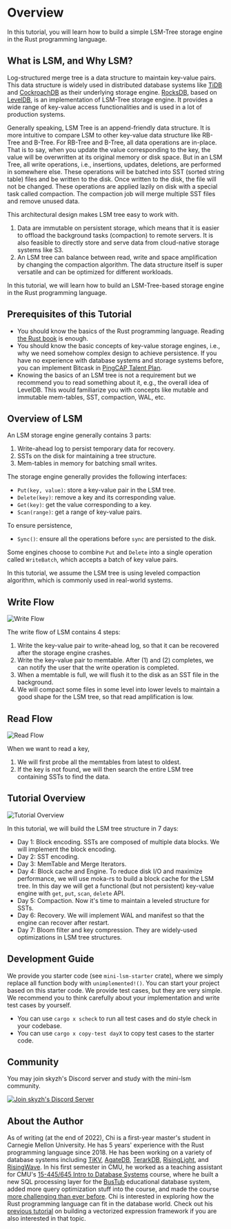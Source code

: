 # Overview

<!-- toc -->

In this tutorial, you will learn how to build a simple LSM-Tree storage engine in the Rust programming language.

## What is LSM, and Why LSM?

Log-structured merge tree is a data structure to maintain key-value pairs. This data structure is widely used in
distributed database systems like [TiDB](https://www.pingcap.com) and [CockroachDB](https://www.cockroachlabs.com) as
their underlying storage engine. [RocksDB](http://rocksdb.org), based on [LevelDB](https://github.com/google/leveldb),
is an implementation of LSM-Tree storage engine. It provides a wide range of key-value access functionalities and is
used in a lot of production systems.

Generally speaking, LSM Tree is an append-friendly data structure. It is more intuitive to compare LSM to other
key-value data structure like RB-Tree and B-Tree. For RB-Tree and B-Tree, all data operations are in-place. That is to
say, when you update the value corresponding to the key, the value will be overwritten at its original memory or disk
space. But in an LSM Tree, all write operations, i.e., insertions, updates, deletions, are performed in somewhere else.
These operations will be batched into SST (sorted string table) files and be written to the disk. Once written to the
disk, the file will not be changed. These operations are applied lazily on disk with a special task called compaction.
The compaction job will merge multiple SST files and remove unused data.

This architectural design makes LSM tree easy to work with.

1. Data are immutable on persistent storage, which means that it is easier to offload the background tasks (compaction)
   to remote servers. It is also feasible to directly store and serve data from cloud-native storage systems like S3.
2. An LSM tree can balance between read, write and space amplification by changing the compaction algorithm. The data
   structure itself is super versatile and can be optimized for different workloads.

In this tutorial, we will learn how to build an LSM-Tree-based storage engine in the Rust programming language.

## Prerequisites of this Tutorial

* You should know the basics of the Rust programming language. Reading [the Rust book](https://doc.rust-lang.org/book/)
  is enough.
* You should know the basic concepts of key-value storage engines, i.e., why we need somehow complex design to achieve
  persistence. If you have no experience with database systems and storage systems before, you can implement Bitcask
  in [PingCAP Talent Plan](https://github.com/pingcap/talent-plan/tree/master/courses/rust/projects/project-2).
* Knowing the basics of an LSM tree is not a requirement but we recommend you to read something about it, e.g., the 
  overall idea of LevelDB. This would familiarize you with concepts like mutable and immutable mem-tables, SST,
  compaction, WAL, etc.

## Overview of LSM

An LSM storage engine generally contains 3 parts:

1. Write-ahead log to persist temporary data for recovery.
2. SSTs on the disk for maintaining a tree structure.
3. Mem-tables in memory for batching small writes.

The storage engine generally provides the following interfaces:

* `Put(key, value)`: store a key-value pair in the LSM tree.
* `Delete(key)`: remove a key and its corresponding value.
* `Get(key)`: get the value corresponding to a key.
* `Scan(range)`: get a range of key-value pairs.

To ensure persistence,

* `Sync()`: ensure all the operations before `sync` are persisted to the disk.

Some engines choose to combine `Put` and `Delete` into a single operation called `WriteBatch`, which accepts a batch
of key value pairs.

In this tutorial, we assume the LSM tree is using leveled compaction algorithm, which is commonly used in real-world
systems.

## Write Flow

![Write Flow](figures/lsm-tutorial/00-lsm-write-flow.svg)

The write flow of LSM contains 4 steps:

1. Write the key-value pair to write-ahead log, so that it can be recovered after the storage engine crashes.
2. Write the key-value pair to memtable. After (1) and (2) completes, we can notify the user that the write operation
   is completed.
3. When a memtable is full, we will flush it to the disk as an SST file in the background.
4. We will compact some files in some level into lower levels to maintain a good shape for the LSM tree, so that read
   amplification is low.

## Read Flow

![Read Flow](figures/lsm-tutorial/00-lsm-read-flow.svg)

When we want to read a key,

1. We will first probe all the memtables from latest to oldest.
2. If the key is not found, we will then search the entire LSM tree containing SSTs to find the data.

## Tutorial Overview

![Tutorial Overview](figures/lsm-tutorial/00-lsm-tutorial-overview.svg)

In this tutorial, we will build the LSM tree structure in 7 days:

* Day 1: Block encoding. SSTs are composed of multiple data blocks. We will implement the block encoding.
* Day 2: SST encoding.
* Day 3: MemTable and Merge Iterators.
* Day 4: Block cache and Engine. To reduce disk I/O and maximize performance, we will use moka-rs to build a block cache
  for the LSM tree. In this day we will get a functional (but not persistent) key-value engine with `get`, `put`, `scan`,
  `delete` API.
* Day 5: Compaction. Now it's time to maintain a leveled structure for SSTs.
* Day 6: Recovery. We will implement WAL and manifest so that the engine can recover after restart.
* Day 7: Bloom filter and key compression. They are widely-used optimizations in LSM tree structures.

## Development Guide

We provide you starter code (see `mini-lsm-starter` crate), where we simply replace all function body with
`unimplemented!()`. You can start your project based on this starter code. We provide test cases, but they are very
simple. We recommend you to think carefully about your implementation and write test cases by yourself.

* You can use `cargo x scheck` to run all test cases and do style check in your codebase.
* You can use `cargo x copy-test dayX` to copy test cases to the starter code.

## Community

You may join skyzh's Discord server and study with the mini-lsm community.

[![Join skyzh's Discord Server](https://dcbadge.vercel.app/api/server/ZgXzxpua3H)](https://skyzh.dev/join/discord)

## About the Author

As of writing (at the end of 2022), Chi is a first-year master's student in Carnegie Mellon University. He has 5 years'
experience with the Rust programming language since 2018. He has been working on a variety of database systems including
[TiKV][db1], [AgateDB][db2], [TerarkDB][db3], [RisingLight][db4], and [RisingWave][db5]. In his first semester in CMU,
he worked as a teaching assistant for CMU's [15-445/645 Intro to Database Systems][15445-course] course, where he built
a new SQL processing layer for the [BusTub][bustub] educational database system, added more query optimization stuff into
the course, and made the course [more challenging than ever before][tweet]. Chi is interested in exploring how the Rust
programming language can fit in the database world. Check out his [previous tutorial][type-exercise] on building a
vectorized expression framework if you are also interested in that topic.

[db1]: https://github.com/tikv/tikv
[db2]: https://github.com/tikv/agatedb
[db3]: https://github.com/bytedance/terarkdb
[db4]: https://github.com/risinglightdb/risinglight
[db5]: https://github.com/risingwavelabs/risingwave
[15445-course]: https://15445.courses.cs.cmu.edu/fall2022/
[tweet]: https://twitter.com/andy_pavlo/status/1598137241016360961
[type-exercise]: https://github.com/skyzh/type-exercise-in-rust
[bustub]: https://github.com/cmu-db/bustub
